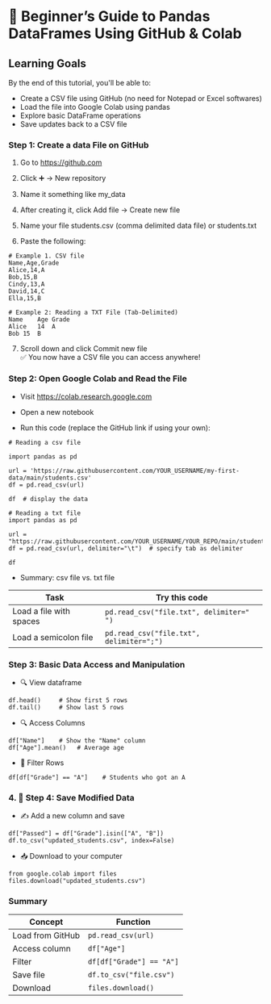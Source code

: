 # 	🌱 Beginner’s Guide to Pandas DataFrames Using GitHub & Colab

## Learning Goals
By the end of this tutorial, you'll be able to:

+ Create a CSV file using GitHub (no need for Notepad or Excel softwares)  
+ Load the file into Google Colab using pandas  
+ Explore basic DataFrame operations  
+ Save updates back to a CSV file

### Step 1: Create a data File on GitHub

1. Go to https://github.com

2. Click ➕ → New repository

3. Name it something like my_data

4. After creating it, click Add file → Create new file

5. Name your file students.csv (comma delimited data file) or students.txt

6. Paste the following:

```
# Example 1. CSV file
Name,Age,Grade
Alice,14,A
Bob,15,B
Cindy,13,A
David,14,C
Ella,15,B
```

```
# Example 2: Reading a TXT File (Tab-Delimited)
Name	Age	Grade
Alice	14	A
Bob	15	B

```

7. Scroll down and click Commit new file  
✅ You now have a CSV file you can access anywhere!

   
### Step 2: Open Google Colab and Read the File

+ Visit https://colab.research.google.com

+ Open a new notebook

+ Run this code (replace the GitHub link if using your own):

```
# Reading a csv file

import pandas as pd

url = 'https://raw.githubusercontent.com/YOUR_USERNAME/my-first-data/main/students.csv'
df = pd.read_csv(url)

df  # display the data
```

```
# Reading a txt file
import pandas as pd

url = "https://raw.githubusercontent.com/YOUR_USERNAME/YOUR_REPO/main/students.txt"
df = pd.read_csv(url, delimiter="\t")  # specify tab as delimiter

df
```

+ Summary: csv file vs. txt file

| Task                    | Try this code                            |
| ----------------------- | ---------------------------------------- |
| Load a file with spaces | `pd.read_csv("file.txt", delimiter=" ")` |
| Load a semicolon file   | `pd.read_csv("file.txt", delimiter=";")` |


### Step 3: Basic Data Access and Manipulation

+ 🔍 View dataframe

```
df.head()     # Show first 5 rows
df.tail()     # Show last 5 rows
```

+ 🔍 Access Columns

```
df["Name"]    # Show the "Name" column
df["Age"].mean()   # Average age

```

+ 🔎 Filter Rows

```
df[df["Grade"] == "A"]    # Students who got an A
```

### 4. 💾 Step 4: Save Modified Data

+ ✍️ Add a new column and save
```
df["Passed"] = df["Grade"].isin(["A", "B"])
df.to_csv("updated_students.csv", index=False)
```

+ 📥 Download to your computer

```
from google.colab import files
files.download("updated_students.csv")
```

### Summary

| Concept          | Function                 |
| ---------------- | ------------------------ |
| Load from GitHub | `pd.read_csv(url)`       |
| Access column    | `df["Age"]`              |
| Filter           | `df[df["Grade"] == "A"]` |
| Save file        | `df.to_csv("file.csv")`  |
| Download         | `files.download()`       |
